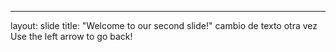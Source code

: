 ---
layout: slide
title: "Welcome to our second slide!"
cambio de texto otra vez
Use the left arrow to go back!
